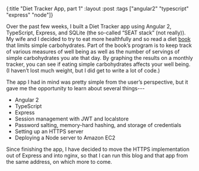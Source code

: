 {:title "Diet Tracker App, part 1"
 :layout :post
 :tags ["angular2" "typescript" "express" "node"]}

Over the past few weeks, I built a Diet Tracker app using Angular 2, TypeScript,
Express, and SQLite (the so-called “SEAT stack” (not really)). My wife and I
decided to try to eat more healthfully and so read a diet
[book](http://drdavidludwig.com/) that limits simple carbohydrates. Part of the
book’s program is to keep track of various measures of well being as well as
the number of servings of simple carbohydrates you ate that day. By graphing
the results on a monthly tracker, you can see if eating simple carbohydrates
affects your well being. (I haven’t lost much weight, but I did get to write
a lot of code.)

The app I had in mind was pretty simple from the user’s perspective, but it
gave me the opportunity to learn about several things---

* Angular 2
* TypeScript
* Express
* Session management with JWT and localstore
* Password salting, memory-hard hashing, and storage of credentials
* Setting up an HTTPS server
* Deploying a Node server to Amazon EC2

Since finishing the app, I have decided to move the HTTPS implementation out of
Express and into nginx, so that I can run this blog and that app from the same
address, on which more to come.
